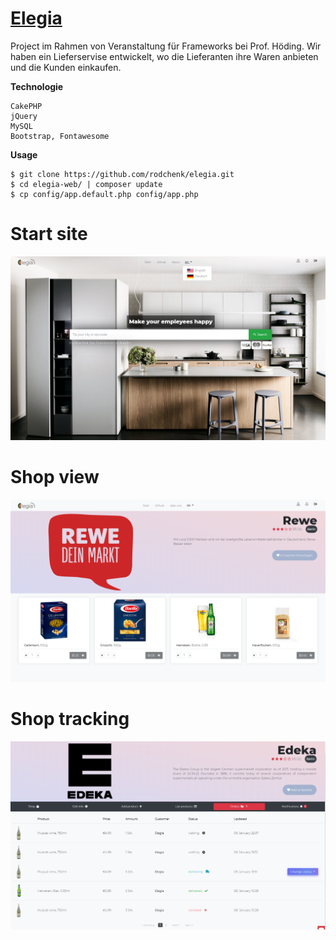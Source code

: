 # [Elegia](https://rodchenk.github.io/elegia/)
Project im Rahmen von Veranstaltung für Frameworks bei Prof. Höding. Wir haben ein Lieferservise entwickelt, wo die Lieferanten ihre Waren anbieten und die Kunden einkaufen.

**Technologie**

    CakePHP   
    jQuery
    MySQL
    Bootstrap, Fontawesome
    
**Usage**

    $ git clone https://github.com/rodchenk/elegia.git
    $ cd elegia-web/ | composer update
    $ cp config/app.default.php config/app.php
 
# Start site
![Alt text](https://github.com/rodchenk/elegia/blob/master/tmp/screen/elegia_screen0.PNG?raw=true "Start")
# Shop view
![Alt text](https://github.com/rodchenk/elegia/blob/master/tmp/screen/elegia_screen1.PNG?raw=true "Shop")
# Shop tracking
![Alt text](https://github.com/rodchenk/elegia/blob/master/tmp/screen/elegia_screen2.PNG?raw=true "Shop")
